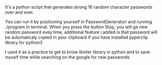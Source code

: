 It's a python script that generates strong 16 random character passwords over and over.

You can run it by positioning yourself in PasswordGenerator/ and running ./program in terminal.
When you press the button Stop, you will ge new random password evey time, additional feature i added is that password will be automaticaly copied in your clipboard if you have installed pyperclip library for python3

I used it as a practice to get to know tkinter library in python and to save myself time while searching on the google for new passwords.
